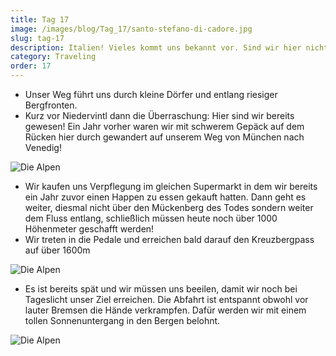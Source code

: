 ```yaml
---
title: Tag 17
image: /images/blog/Tag_17/santo-stefano-di-cadore.jpg
slug: tag-17
description: Italien! Vieles kommt uns bekannt vor. Sind wir hier nicht schon einmal gewesen?
category: Traveling
order: 17
---
```


- Unser Weg führt uns durch kleine Dörfer und entlang riesiger Bergfronten.
- Kurz vor Niedervintl dann die Überraschung: Hier sind wir bereits gewesen! Ein Jahr vorher waren wir mit schwerem Gepäck auf dem Rücken hier durch gewandert auf unserem Weg von München nach Venedig!

![Die Alpen](/images/blog/Tag_17/niedervintl.jpg)

- Wir kaufen uns Verpflegung im gleichen Supermarkt in dem wir bereits ein Jahr zuvor einen Happen zu essen gekauft hatten. Dann geht es weiter, diesmal nicht über den Mückenberg des Todes sondern weiter dem Fluss entlang, schließlich müssen heute noch über 1000 Höhenmeter geschafft werden!
- Wir treten in die Pedale und erreichen bald darauf den Kreuzbergpass auf über 1600m

![Die Alpen](/images/blog/Tag_17/passo-monte-croce.jpg)

- Es ist bereits spät und wir müssen uns beeilen, damit wir noch bei Tageslicht unser Ziel erreichen. Die Abfahrt ist entspannt obwohl vor lauter Bremsen die Hände verkrampfen. Dafür werden wir mit einem tollen Sonnenuntergang in den Bergen belohnt.

![Die Alpen](/images/blog/Tag_17/santo-stefano-di-cadore.jpg)